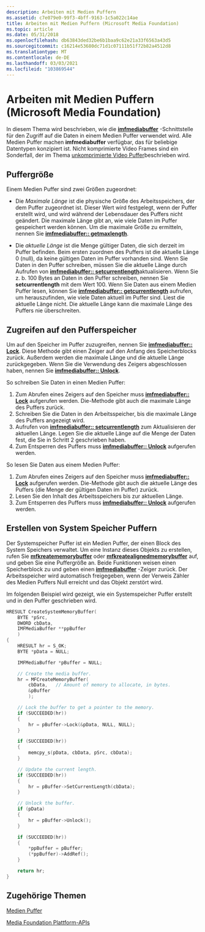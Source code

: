 ```yaml
---
description: Arbeiten mit Medien Puffern
ms.assetid: c7e079e0-99f3-4bff-9163-1c5a022c14ae
title: Arbeiten mit Medien Puffern (Microsoft Media Foundation)
ms.topic: article
ms.date: 05/31/2018
ms.openlocfilehash: db63843ded32be6b1baa9c62e21a33f6563a43d5
ms.sourcegitcommit: c16214e53680dc71d1c07111b51f72b82a4512d8
ms.translationtype: MT
ms.contentlocale: de-DE
ms.lasthandoff: 03/03/2021
ms.locfileid: "103869544"
---
```

# <a name="working-with-media-buffers-microsoft-media-foundation"></a>Arbeiten mit Medien Puffern (Microsoft Media Foundation)

In diesem Thema wird beschrieben, wie die [**imfmediabuffer**](/windows/desktop/api/mfobjects/nn-mfobjects-imfmediabuffer) -Schnittstelle für den Zugriff auf die Daten in einem Medien Puffer verwendet wird. Alle Medien Puffer machen **imfmediabuffer** verfügbar, das für beliebige Datentypen konzipiert ist. Nicht komprimierte Video Frames sind ein Sonderfall, der im Thema [unkomprimierte Video Puffer](uncompressed-video-buffers.md)beschrieben wird.

## <a name="buffer-size"></a>Puffergröße

Einem Medien Puffer sind zwei Größen zugeordnet:

-   Die *Maximale Länge* ist die physische Größe des Arbeitsspeichers, der dem Puffer zugeordnet ist. Dieser Wert wird festgelegt, wenn der Puffer erstellt wird, und wird während der Lebensdauer des Puffers nicht geändert. Die maximale Länge gibt an, wie viele Daten im Puffer gespeichert werden können. Um die maximale Größe zu ermitteln, nennen Sie [**imfmediabuffer:: getmaxlength**](/windows/desktop/api/mfobjects/nf-mfobjects-imfmediabuffer-getmaxlength).

-   Die *aktuelle Länge* ist die Menge gültiger Daten, die sich derzeit im Puffer befinden. Beim ersten zuordnen des Puffers ist die aktuelle Länge 0 (null), da keine gültigen Daten im Puffer vorhanden sind. Wenn Sie Daten in den Puffer schreiben, müssen Sie die aktuelle Länge durch Aufrufen von [**imfmediabuffer:: setcurrentlength**](/windows/desktop/api/mfobjects/nf-mfobjects-imfmediabuffer-setcurrentlength)aktualisieren. Wenn Sie z. b. 100 Bytes an Daten in den Puffer schreiben, nennen Sie **setcurrentlength** mit dem Wert 100. Wenn Sie Daten aus einem Medien Puffer lesen, können Sie [**imfmediabuffer:: getcurrentlength**](/windows/desktop/api/mfobjects/nf-mfobjects-imfmediabuffer-getcurrentlength) aufrufen, um herauszufinden, wie viele Daten aktuell im Puffer sind. Liest die aktuelle Länge nicht. Die aktuelle Länge kann die maximale Länge des Puffers nie überschreiten.

## <a name="accessing-the-buffer-memory"></a>Zugreifen auf den Pufferspeicher

Um auf den Speicher im Puffer zuzugreifen, nennen Sie [**imfmediabuffer:: Lock**](/windows/desktop/api/mfobjects/nf-mfobjects-imfmediabuffer-lock). Diese Methode gibt einen Zeiger auf den Anfang des Speicherblocks zurück. Außerdem werden die maximale Länge und die aktuelle Länge zurückgegeben. Wenn Sie die Verwendung des Zeigers abgeschlossen haben, nennen Sie [**imfmediabuffer:: Unlock**](/windows/desktop/api/mfobjects/nf-mfobjects-imfmediabuffer-unlock).

So schreiben Sie Daten in einen Medien Puffer:

1.  Zum Abrufen eines Zeigers auf den Speicher muss [**imfmediabuffer:: Lock**](/windows/desktop/api/mfobjects/nf-mfobjects-imfmediabuffer-lock) aufgerufen werden. Die-Methode gibt auch die maximale Länge des Puffers zurück.
2.  Schreiben Sie die Daten in den Arbeitsspeicher, bis die maximale Länge des Puffers angezeigt wird.
3.  Aufrufen von [**imfmediabuffer:: setcurrentlength**](/windows/desktop/api/mfobjects/nf-mfobjects-imfmediabuffer-setcurrentlength) zum Aktualisieren der aktuellen Länge. Legen Sie die aktuelle Länge auf die Menge der Daten fest, die Sie in Schritt 2 geschrieben haben.
4.  Zum Entsperren des Puffers muss [**imfmediabuffer:: Unlock**](/windows/desktop/api/mfobjects/nf-mfobjects-imfmediabuffer-unlock) aufgerufen werden.

So lesen Sie Daten aus einem Medien Puffer:

1.  Zum Abrufen eines Zeigers auf den Speicher muss [**imfmediabuffer:: Lock**](/windows/desktop/api/mfobjects/nf-mfobjects-imfmediabuffer-lock) aufgerufen werden. Die-Methode gibt auch die aktuelle Länge des Puffers (die Menge der gültigen Daten im Puffer) zurück.
2.  Lesen Sie den Inhalt des Arbeitsspeichers bis zur aktuellen Länge.
3.  Zum Entsperren des Puffers muss [**imfmediabuffer:: Unlock**](/windows/desktop/api/mfobjects/nf-mfobjects-imfmediabuffer-unlock) aufgerufen werden.

## <a name="creating-system-memory-buffers"></a>Erstellen von System Speicher Puffern

Der Systemspeicher Puffer ist ein Medien Puffer, der einen Block des System Speichers verwaltet. Um eine Instanz dieses Objekts zu erstellen, rufen Sie [**mfkreatememorybuffer**](/windows/desktop/api/mfapi/nf-mfapi-mfcreatememorybuffer) oder [**mfkreatealignedmemorybuffer**](/windows/desktop/api/mfapi/nf-mfapi-mfcreatealignedmemorybuffer) auf, und geben Sie eine Puffergröße an. Beide Funktionen weisen einen Speicherblock zu und geben einen [**imfmediabuffer**](/windows/desktop/api/mfobjects/nn-mfobjects-imfmediabuffer) -Zeiger zurück. Der Arbeitsspeicher wird automatisch freigegeben, wenn der Verweis Zähler des Medien Puffers Null erreicht und das Objekt zerstört wird.

Im folgenden Beispiel wird gezeigt, wie ein Systemspeicher Puffer erstellt und in den Puffer geschrieben wird.


```C++
HRESULT CreateSystemMemoryBuffer(
    BYTE *pSrc, 
    DWORD cbData, 
    IMFMediaBuffer **ppBuffer
    )
{
    HRESULT hr = S_OK;
    BYTE *pData = NULL;

    IMFMediaBuffer *pBuffer = NULL;

    // Create the media buffer.
    hr = MFCreateMemoryBuffer(
        cbData,   // Amount of memory to allocate, in bytes.
        &pBuffer        
        );

    // Lock the buffer to get a pointer to the memory.
    if (SUCCEEDED(hr))
    {
        hr = pBuffer->Lock(&pData, NULL, NULL);
    }

    if (SUCCEEDED(hr))
    {
        memcpy_s(pData, cbData, pSrc, cbData);
    }

    // Update the current length.
    if (SUCCEEDED(hr))
    {
        hr = pBuffer->SetCurrentLength(cbData);
    }

    // Unlock the buffer.
    if (pData)
    {
        hr = pBuffer->Unlock();
    }

    if (SUCCEEDED(hr))
    {
        *ppBuffer = pBuffer;
        (*ppBuffer)->AddRef();
    }

    return hr;
}
```



## <a name="related-topics"></a>Zugehörige Themen

<dl> <dt>

[Medien Puffer](media-buffers.md)
</dt> <dt>

[Media Foundation Plattform-APIs](media-foundation-platform-apis.md)
</dt> </dl>

 

 




